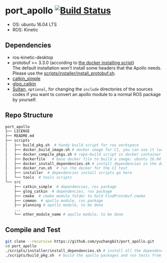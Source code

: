 # port_apollo [![Build Status](https://travis-ci.com/yuzhangbit/port_apollo.svg?branch=master)](https://travis-ci.com/yuzhangbit/port_apollo)

* OS: ubuntu 16.04 LTS
* ROS: Kinetic

## Dependencies
* ros-kinetic-desktop
* protobuf >= 3.3.0 (according to [the docker installing script](https://github.com/ApolloAuto/apollo/blob/master/docker/build/installers/install_protobuf.sh))  
The default installation won't install some headers that the Apollo needs. Please use the [scripts/installer/install_protobuf.sh](https://github.com/yuzhangbit/port_apollo/blob/master/scripts/installer/install_protobuf.sh).
* [catkin_simple](https://github.com/catkin/catkin_simple.git)
* [glog_catkin](https://github.com/ethz-asl/glog_catkin.git)
* [Sultan](https://sultan.readthedocs.io/en/latest/), `optional`, for changing the `include` directories of the sources codes if you want to convert an apollo module to a normal ROS package by yourself.

## Repo Structure
```bash
port_apollo
├── LICENSE
├── README.md
├── scripts
│   ├── build_pkg.sh  # handy build script for ros workspace
│   ├── docker_build_image.sh # docker image for CI, you can use it locally as well
│   ├── docker_compile_pkgs.sh # repo-build script in docker container
│   ├── Dockerfile   # base docker file to build a image: ubuntu 16.04 + ros kinetics
│   ├── docker_install_dependencies.sh # install dependencies in the docker container
│   ├── docker_run.sh  # run the docker for the CI test
│   ├── installer  # dependencies install scripts go here
│   └── tools  # tools scripts
└── src
    ├── catkin_simple  # dependencies, ros package
    ├── glog_catkin  # dependencies, ros package
    ├── cmake  # cmake module folder to hold FindProtobuf.cmake
    ├── common  # apollo module, ros package 
    ├── planning # apollo module, to be done
    ...
    └── other_module_name # apollo module, to be done
```

## Compile and Test
```bash
git clone --recursive https://github.com/yuzhangbit/port_apollo.git
cd port_apollo
./scripts/installer/install_dependencies.sh # install all the dependencies
./scripts/build_pkg.sh  # build the apollo packages and run tests from apollo modules
```
